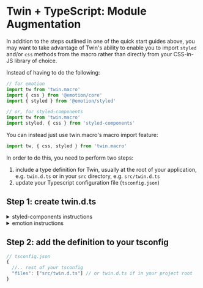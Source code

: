 # Twin + TypeScript: Module Augmentation

In addition to the steps outlined in one of the quick start guides above, you may want to take advantage of Twin's ability to enable you to import `styled` and/or `css` methods from the macro rather than directly from your CSS-in-JS library of choice.

Instead of having to do the following:

```typescript
// for emotion
import tw from 'twin.macro'
import { css } from '@emotion/core'
import { styled } from '@emotion/styled'

// or, for styled-components
import tw from 'twin.macro'
import styled, { css } from 'styled-components'
```

You can instead just use twin.macro's macro import feature:

```typescript
import tw, { css, styled } from 'twin.macro'
```

In order to do this, you need to perform two steps:

1. include a type definition for Twin, usually at the root of your application, e.g. `twin.d.ts` or in your `src` directory, e.g. `src/twin.d.ts`
2. update your Typescript configuration file (`tsconfig.json`)

## Step 1: create twin.d.ts

<details>
<summary>styled-components instructions</summary>

```typescript
// twin.d.t.s
import 'twin.macro'
import styled, { css } from 'styled-components'
declare module 'twin.macro' {
  export { css, styled }
}
```

</details>
<details>
<summary>emotion instructions</summary>

```typescript
// twin.d.t.s
import 'twin.macro'
import styled from '@emotion/styled'
import { css } from '@emotion/core'
declare module 'twin.macro' {
  export { css, styled }
}
```

</details>

## Step 2: add the definition to your tsconfig

```typescript
// tsconfig.json
{
  //.. rest of your tsconfig
  "files": ["src/twin.d.ts"] // or twin.d.ts if in your project root
}
```

